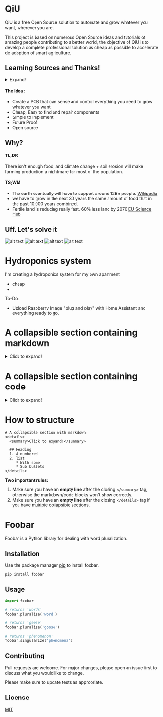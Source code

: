 # QiU

QiU is a free Open Source solution to automate and grow whatever you want, wherever you are. 

This project is based on numerous Open Source ideas and tutorials of amazing people contributing to a better world, the objective of QiU is to develop a complete professional solution as cheap as possible to accelerate de adoption of smart agriculture.


## Learning Sources and Thanks!
<details>
 <summary>Expand!</summary>
  
### Led Gardener OpenGarden
[Github](https://github.com/ledgardener/gardenAutomation)

### Hydroponics / Gardening
[Hoocho](https://www.youtube.com/channel/UC2DFOHCzzuSlS8vyrvMq7Ng)
[Simple Greens Hydroponics](https://www.youtube.com/channel/UCaS_KzwSmTVuWvR1xTsllwA)
[Epic Gardening](https://www.youtube.com/channel/UCSbyncU597LMwb3HhnAI_4w)
[Kyle Gabriel](https://www.youtube.com/channel/UCA4gOP4kv3uYbPybAraDuUw)

### Home Assistant / Node-red / Hardware
[Andreas Spiess](https://www.youtube.com/c/AndreasSpiess)
[The Hook Up](https://www.youtube.com/channel/UC2gyzKcHbYfqoXA5xbyGXtQ)
[Steve Cope](https://www.youtube.com/user/stevecope)
[Electronic Clinic](https://www.youtube.com/channel/UCo1jouP-SEy7Pjrk1p-lDaQ)

</details>

#### The Idea :
* Create a PCB that can sense and control everything you need to grow whatever you want
* Cheap, Easy to find and repair components
* Simple to implement
* Future Proof
* Open source


## Why?

#### TL;DR

There isn't enough food, and climate change + soil erosion will make farming production a nightmare for most of the population.

#### TS;WM
* The earth eventually will have to support around 12Bn people. [Wikipedia](https://en.wikipedia.org/wiki/Projections_of_population_growth) 
* we have to grow in the next 30 years the same amount of food that in the past 10.000 years combined.
* Fertile land is reducing really fast. 60% less land by 2070 [EU Science Hub](https://ec.europa.eu/jrc/en/news/global-soil-erosion-projected-be-worse-previously-expected)

## Uff. Let's solve it

![alt text](https://github.com/jnrivra/QiU/blob/main/Images/PCB_3D.png)
![alt text](https://github.com/jnrivra/QiU/blob/main/Images/PCB_Board.png)
![alt text](https://github.com/jnrivra/QiU/blob/main/Images/PCB_Silk.png)
![alt text](https://github.com/jnrivra/QiU/blob/main/Images/3D_Apartment_MicroFarm.png)








# Hydroponics system

I'm creating a hydroponics system for my own apartment

* cheap
* 


To-Do:
* Upload Raspberry Image "plug and play" with Home Assistant and everything ready to go.

# A collapsible section containing markdown
<details>
  <summary>Click to expand!</summary>
  
  ## Heading
  1. A numbered
  2. list
     * With some
     * Sub bullets
</details>

# A collapsible section containing code
<details>
  <summary>Click to expand!</summary>
  
  ```javascript
    function logSometing(something) {
      console.log(`Logging: ${something}`);
    }
  ```
</details>

# How to structure
```
# A collapsible section with markdown
<details>
  <summary>Click to expand!</summary>
  
  ## Heading
  1. A numbered
  2. list
     * With some
     * Sub bullets
</details>
```
**Two important rules:**
1. Make sure you have an **empty line** after the closing `</summary>` tag, otherwise the markdown/code blocks won't show correctly.
2. Make sure you have an **empty line** after the closing `</details>` tag if you have multiple collapsible sections.








# Foobar

Foobar is a Python library for dealing with word pluralization.

## Installation

Use the package manager [pip](https://pip.pypa.io/en/stable/) to install foobar.

```bash
pip install foobar
```

## Usage

```python
import foobar

# returns 'words'
foobar.pluralize('word')

# returns 'geese'
foobar.pluralize('goose')

# returns 'phenomenon'
foobar.singularize('phenomena')
```

## Contributing
Pull requests are welcome. For major changes, please open an issue first to discuss what you would like to change.

Please make sure to update tests as appropriate.

## License
[MIT](https://choosealicense.com/licenses/mit/)
